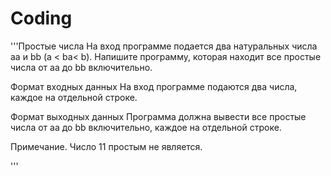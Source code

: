 # Coding
 
'''Простые числа
На вход программе подается два натуральных числа aa и bb (a < ba< b). Напишите программу, которая находит все простые числа от aa до bb включительно.

Формат входных данных
На вход программе подаются два числа, каждое на отдельной строке.

Формат выходных данных
Программа должна вывести все простые числа от aa до bb включительно, каждое на отдельной строке.

Примечание. Число 11 простым не является.

'''